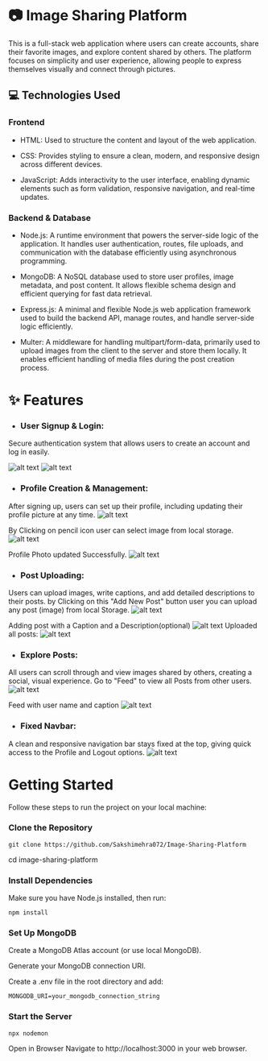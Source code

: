 # 📷 Image Sharing Platform
This is a full-stack web application where users can create accounts, share their favorite images, and explore content shared by others. The platform focuses on simplicity and user experience, allowing people to express themselves visually and connect through pictures.
## 💻 Technologies Used 
### Frontend

- HTML: Used to structure the content and layout of the web application.

- CSS: Provides styling to ensure a clean, modern, and responsive design across different devices.

- JavaScript: Adds interactivity to the user interface, enabling dynamic elements such as form validation, responsive navigation, and real-time updates.

### Backend & Database
- Node.js: A runtime environment that powers the server-side logic of the application. It handles user authentication, routes, file uploads, and communication with the database efficiently using asynchronous programming.

- MongoDB: A NoSQL database used to store user profiles, image metadata, and post content. It allows flexible schema design and efficient querying for fast data retrieval.

- Express.js: A minimal and flexible Node.js web application framework used to build the backend API, manage routes, and handle server-side logic efficiently.

- Multer: A middleware for handling multipart/form-data, primarily used to upload images from the client to the server and store them locally. It enables efficient handling of media files during the post creation process.

# ✨ Features
- ### User Signup & Login: 
Secure authentication system that allows users to create an account and log in easily.

![alt text]({346E1CAD-8D08-445B-B157-BBECE38531FC}.png)
![alt text]({C5575410-F78B-499A-A45F-5AA3B4EE46B9}.png)

- ### Profile Creation & Management: 
After signing up, users can set up their profile, including updating their profile picture at any time.
![alt text]({F94AE4A0-185D-4767-B714-2B4F1B16066A}.png)

By Clicking on pencil icon user can select image from local storage. 
![alt text]({DB2D8CAB-1689-4C29-A0AA-706455004E48}.png)

Profile Photo updated Successfully.
![alt text]({B58F4A06-5405-4CEE-B521-FDFA88654D5F}.png)

- ### Post Uploading: 
Users can upload images, write captions, and add detailed descriptions to their posts.
by Clicking on this "Add New Post" button user you can upload any post (image) from local Storage.
![alt text]({F952B962-9252-4512-84BA-1824508D8074}.png)

Adding post with a Caption and a Description(optional)
![alt text]({1DBBAEFA-2D4D-4890-A1A7-D8CF8E86633E}.png)
Uploaded all posts: 
![alt text]({FA1D3590-B777-4B94-ACAE-7BC76CEE1B5C}.png)

- ### Explore Posts: 
All users can scroll through and view images shared by others, creating a social, visual experience.
Go to "Feed" to view all Posts from other users.
![alt text]({7F0F1187-04AB-4BB4-8716-4233DB46F664}.png)

Feed with user name and caption
![alt text]({FFF6C27D-A1E0-405D-8F17-CB0B5C929E14}.png)

- ### Fixed Navbar: 
A clean and responsive navigation bar stays fixed at the top, giving quick access to the Profile and Logout options.
![alt text]({5694F7F4-1077-4DE8-B9B5-65A51F312BE4}.png)

# Getting Started
Follow these steps to run the project on your local machine:

### Clone the Repository
```
git clone https://github.com/Sakshimehra072/Image-Sharing-Platform
```
cd image-sharing-platform

### Install Dependencies
Make sure you have Node.js installed, then run:

```
npm install
```
### Set Up MongoDB

Create a MongoDB Atlas account (or use local MongoDB).

Generate your MongoDB connection URI.

Create a .env file in the root directory and add:

```
MONGODB_URI=your_mongodb_connection_string
```
### Start the Server
```
npx nodemon
```
Open in Browser
Navigate to http://localhost:3000 in your web browser.

